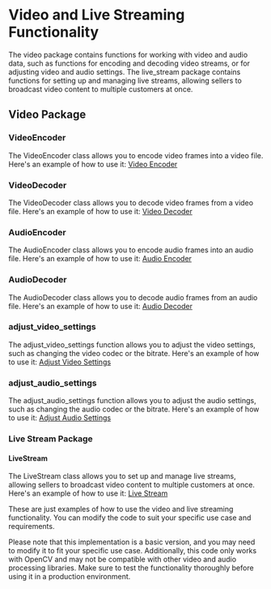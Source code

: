 # Video and Live Streaming Functionality

The video package contains functions for working with video and audio data, such as functions for encoding and decoding video streams, or for adjusting video and audio settings. The live_stream package contains functions for setting up and managing live streams, allowing sellers to broadcast video content to multiple customers at once.

## Video Package

### VideoEncoder

The VideoEncoder class allows you to encode video frames into a video file. Here's an example of how to use it: [Video Encoder](example/video_encoder.py)

### VideoDecoder

The VideoDecoder class allows you to decode video frames from a video file. Here's an example of how to use it: [Video Decoder](example/video_decoder.py)

### AudioEncoder

The AudioEncoder class allows you to encode audio frames into an audio file. Here's an example of how to use it: [Audio Encoder](example/audio_encoder.py)

### AudioDecoder

The AudioDecoder class allows you to decode audio frames from an audio file. Here's an example of how to use it: [Audio Decoder](example/audio_decoder.py)

### adjust_video_settings

The adjust_video_settings function allows you to adjust the video settings, such as changing the video codec or the bitrate. Here's an example of how to use it: [Adjust Video Settings](example/adjust_video_settings.py)

### adjust_audio_settings

The adjust_audio_settings function allows you to adjust the audio settings, such as changing the audio codec or the bitrate. Here's an example of how to use it: [Adjust Audio Settings](example/adjust_audio_settings.py) 

### Live Stream Package

#### LiveStream

The LiveStream class allows you to set up and manage live streams, allowing sellers to broadcast video content to multiple customers at once. Here's an example of how to use it: [Live Stream](example/live_stream.py)

These are just examples of how to use the video and live streaming functionality. You can modify the code to suit your specific use case and requirements.

Please note that this implementation is a basic version, and you may need to modify it to fit your specific use case. Additionally, this code only works with OpenCV and may not be compatible with other video and audio processing libraries. Make sure to test the functionality thoroughly before using it in a production environment.

